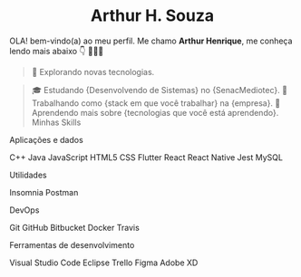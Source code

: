 <h1 align="center">Arthur H. Souza</h1>

OLA! bem-vindo(a) ao meu perfil. Me chamo <strong>Arthur Henrique</strong>, me conheça lendo mais abaixo 👇 👨🏻‍💻 

> 🤔 Explorando novas tecnologias.

> 🎓 Estudando {Desenvolvendo de Sistemas} no {SenacMediotec}.
💼 Trabalhando como {stack em que você trabalhar} na {empresa}.
🌱 Aprendendo mais sobre {tecnologias que você está aprendendo}.
Minhas Skills

Aplicações e dados

C++ Java JavaScript HTML5 CSS Flutter React React Native Jest MySQL

Utilidades

Insomnia Postman

DevOps

Git GitHub Bitbucket Docker Travis

Ferramentas de desenvolvimento

Visual Studio Code Eclipse Trello Figma Adobe XD